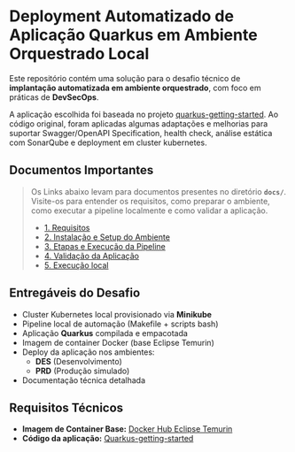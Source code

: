 # Deployment Automatizado de Aplicação Quarkus em Ambiente Orquestrado Local

Este repositório contém uma solução para o desafio técnico de **implantação automatizada em ambiente orquestrado**, com foco em práticas de **DevSecOps**.

A aplicação escolhida foi baseada no projeto [quarkus-getting-started](https://github.com/quarkusio/quarkus-quickstarts/tree/main/getting-started). Ao código original, foram aplicadas algumas adaptações e melhorias para suportar Swagger/OpenAPI Specification, health check, análise estática com SonarQube e deployment em cluster kubernetes.

## Documentos Importantes

> Os Links abaixo levam para documentos presentes no diretório **`docs/`**. Visite-os para entender os requisitos, como preparar o ambiente, como executar a pipeline localmente e como validar a aplicação.
>
> - [1. Requisitos](./docs/01-requisitos.md)
> - [2. Instalação e Setup do Ambiente](./docs/02-instalacao-setup-ambiente.md)
> - [3. Etapas e Execução da Pipeline](./docs/03-pipeline.md)
> - [4. Validação da Aplicação](./docs/04-validacao.md)
> - [5. Execução local](./docs/05-rodar-localmente.md)

## Entregáveis do Desafio

- Cluster Kubernetes local provisionado via **Minikube**
- Pipeline local de automação (Makefile + scripts bash)
- Aplicação **Quarkus** compilada e empacotada
- Imagem de container Docker (base Eclipse Temurin)
- Deploy da aplicação nos ambientes:
  - **DES** (Desenvolvimento)
  - **PRD** (Produção simulado)
- Documentação técnica detalhada

## Requisitos Técnicos

- **Imagem de Container Base:** [Docker Hub Eclipse Temurin](https://hub.docker.com/_/eclipse-temurin)
- **Código da aplicação:** [Quarkus-getting-started](https://github.com/quarkusio/quarkus-quickstarts/tree/main/getting-started)
